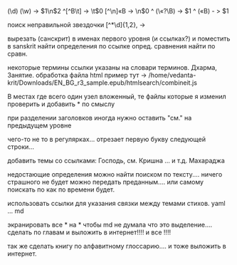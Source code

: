 (\d) (\w) ->  $1\n$2
^[^В\t] -> \t$0
[^\n]«В -> \n$0
^ (\«?\В) -> $1
^ («В) - > $1

поиск неправильной звездочки
 [^*\d]{1,2}, -> 

вырезать (санскрит) в именах первого уровня (и ссылках?) и поместить в sanskrit
найти определения по ссылке опред.
сравнения найти по сравн.

некоторые термины ссылки указаны на словари терминов.
Дхарма, Занятие.
	обработка файла html пример тут -> 
	/home/vedanta-krit/Downloads/EN_BG_r3_sample.epub/htmlsearch/combineit.js

В местах где всего один узел вложенный,
	те файлы которые я изменил проверить и добавить * по смыслу

при разделении заголовков иногда нужно оставить "см." на предыдущем уровне

чего-то не то в регулярках...
	отрезает первую букву следующей строки...

добавить темы со ссылками:
Господь,
	см. Кришна ... и т.д.
Махараджа

недостающие определения можно найти поиском по тексту.... ничего страшного не будет можно передать преданным.... или самому поискать по как по времени будет.

использовать ссылки для указания связки между темами стихов.
yaml ... md

экранировать все * на \* чтобы md не думала что это выделение....
сделать по главам и выложить в интернет!!!! и все !!!!

так же сделать книгу по алфавитному глоссарию....
и тоже выложить в интернет.